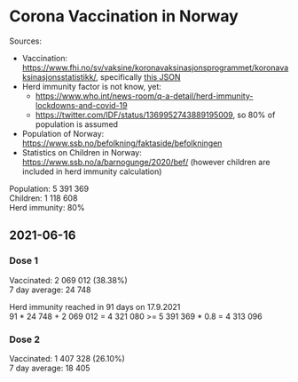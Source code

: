 # Corona Vaccination in Norway

Sources:

- Vaccination: <https://www.fhi.no/sv/vaksine/koronavaksinasjonsprogrammet/koronavaksinasjonsstatistikk/>, specifically [this JSON](https://www.fhi.no/api/chartdata/api/99119)
- Herd immunity factor is not know, yet:
  - <https://www.who.int/news-room/q-a-detail/herd-immunity-lockdowns-and-covid-19>
  - <https://twitter.com/IDF/status/1369952743889195009>, so 80% of population is assumed
- Population of Norway: <https://www.ssb.no/befolkning/faktaside/befolkningen>
- Statistics on Children in Norway: https://www.ssb.no/a/barnogunge/2020/bef/ (however children are included in herd immunity calculation)

Population: 5 391 369  
Children: 1 118 608  
Herd immunity: 80%  

## 2021-06-16

### Dose 1

Vaccinated: 2 069 012 (38.38%)  
7 day average: 24 748

Herd immunity reached in 91 days on 17.9.2021  
91 * 24 748 + 2 069 012 = 4 321 080 >= 5 391 369 * 0.8 = 4 313 096

### Dose 2

Vaccinated: 1 407 328 (26.10%)  
7 day average: 18 405

